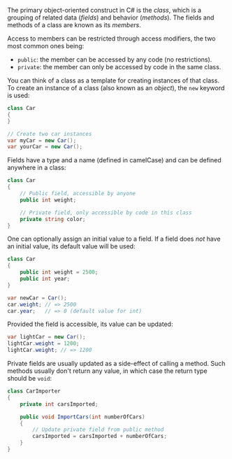 The primary object-oriented construct in C# is the _class_, which is a grouping of related data (_fields_) and behavior (_methods_). The fields and methods of a class are known as its _members_.

Access to members can be restricted through access modifiers, the two most common ones being:

- `public`: the member can be accessed by any code (no restrictions).
- `private`: the member can only be accessed by code in the same class.

You can think of a class as a template for creating instances of that class. To create an instance of a class (also known as an _object_), the `new` keyword is used:

```csharp
class Car
{
}

// Create two car instances
var myCar = new Car();
var yourCar = new Car();
```

Fields have a type and a name (defined in camelCase) and can be defined anywhere in a class:

```csharp
class Car
{
    // Public field, accessible by anyone
    public int weight;

    // Private field, only accessible by code in this class
    private string color;
}
```

One can optionally assign an initial value to a field. If a field does _not_ have an initial value, its default value will be used:

```csharp
class Car
{
    public int weight = 2500;
    public int year;
}

var newCar = Car();
car.weight; // => 2500
car.year;   // => 0 (default value for int)
```

Provided the field is accessible, its value can be updated:

```csharp
var lightCar = new Car();
lightCar.weight = 1200;
lightCar.weight; // => 1200
```

Private fields are usually updated as a side-effect of calling a method. Such methods usually don't return any value, in which case the return type should be `void`:

```csharp
class CarImporter
{
    private int carsImported;

    public void ImportCars(int numberOfCars)
    {
        // Update private field from public method
        carsImported = carsImported + numberOfCars;
    }
}
```
